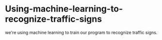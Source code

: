 # Using-machine-learning-to-recognize-traffic-signs
we're using machine learning to train our program to recognize traffic signs.
